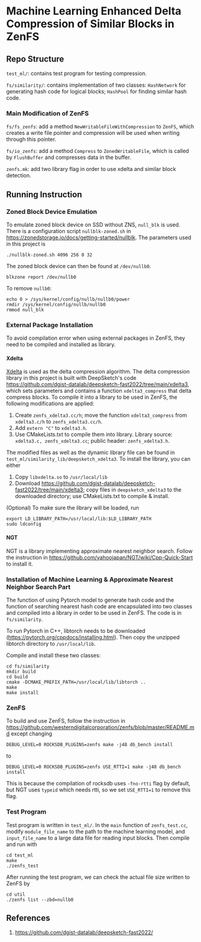 # Machine Learning Enhanced Delta Compression of Similar Blocks in ZenFS

## Repo Structure

`test_ml/`: contains test program for testing compression.

`fs/similarity/`: contains implementation of two classes: `HashNetwork` for generating hash code for logical blocks; `HashPool` for finding similar hash code.

### Main Modification of ZenFS

`fs/fs_zenfs`: add a method `NewWritableFileWithCompression` to `ZenFS`, which creates a write file pointer and compression will be used when writing through this pointer.

`fs/io_zenfs`: add a method `Compress` to `ZonedWritableFile`, which is called by `FlushBuffer` and compresses data in the buffer.

`zenfs.mk`: add two library flag in order to use xdelta and similar block detection.

## Running Instruction

### Zoned Block Device Emulation

To emulate zoned block device on SSD without ZNS, `null_blk` is used. There is a configuration script `nullblk-zoned.sh` in https://zonedstorage.io/docs/getting-started/nullblk. The parameters used in this project is

```shell
./nullblk-zoned.sh 4096 256 0 32
```

The zoned block device can then be found at `/dev/nullb0`.
```shell
blkzone report /dev/nullb0
```

To remove `nullb0`:
```shell
echo 0 > /sys/kernel/config/nullb/nullb0/power
rmdir /sys/kernel/config/nullb/nullb0
rmmod null_blk
```

### External Package Installation

To avoid compilation error when using external packages in ZenFS, they need to be compiled and installed as library.

#### Xdelta

[Xdelta](https://github.com/jmacd/xdelta) is used as the delta compression algorithm. The delta compression library in this project is built with DeepSketch's code https://github.com/dgist-datalab/deepsketch-fast2022/tree/main/xdelta3, which sets parameters and contains a function `xdelta3_compress` that delta compress blocks. To compile it into a library to be used in ZenFS, the following modifications are applied:

1. Create `zenfs_xdelta3.cc/h`; move the function `xdelta3_compress` from `xdelta3.c/h` to `zenfs_xdelta3.cc/h`.
2. Add `extern "C"` to `xdelta3.h`.
3. Use CMakeLists.txt to compile them into library. Library source: `xdelta3.c, zenfs_xdelta3.cc`; public header: `zenfs_xdelta3.h`.

The modified files as well as the dynamic library file can be found in `test_ml/similarity_lib/deepsketch_xdelta3`. To install the library, you can either

1. Copy `libxdelta.so` to `/usr/local/lib`
2. Download https://github.com/dgist-datalab/deepsketch-fast2022/tree/main/xdelta3; copy files in `deepsketch_xdelta3` to the downloaded directory; use CMakeLists.txt to compile & install.

(Optional) To make sure the library will be loaded, run
```shell
export LD_LIBRARY_PATH=/usr/local/lib:$LD_LIBRARY_PATH
sudo ldconfig
```

#### NGT

NGT is a library implementing approximate nearest neighbor search. Follow the instruction in https://github.com/yahoojapan/NGT/wiki/Cpp-Quick-Start to install it.

### Installation of Machine Learning & Approximate Nearest Neighbor Search Part

The function of using Pytorch model to generate hash code and the function of searching nearest hash code are encapsulated into two classes and compiled into a library in order to be used in ZenFS. The code is in `fs/similarity`.

To run Pytorch in C++, libtorch needs to be downloaded (https://pytorch.org/cppdocs/installing.html). Then copy the unzipped libtorch directory to `/usr/local/lib`.

Compile and install these two classes:

```shell
cd fs/similarity
mkdir build
cd build
cmake -DCMAKE_PREFIX_PATH=/usr/local/lib/libtorch ..
make
make install
```

### ZenFS

To build and use ZenFS, follow the instruction in https://github.com/westerndigitalcorporation/zenfs/blob/master/README.md except changing

```shell
DEBUG_LEVEL=0 ROCKSDB_PLUGINS=zenfs make -j48 db_bench install
```

to

```shell
DEBUG_LEVEL=0 ROCKSDB_PLUGINS=zenfs USE_RTTI=1 make -j48 db_bench install
```

This is because the compilation of rocksdb uses `-fno-rtti` flag by default, but NGT uses `typeid` which needs rtti, so we set `USE_RTTI=1` to remove this flag.


### Test Program

Test program is written in `test_ml/`. In the `main` function of `zenfs_test.cc`, modify `module_file_name` to the path to the machine learning model, and `input_file_name` to a large data file for reading input blocks. Then compile and run with

```shell
cd test_ml
make
./zenfs_test
```

After running the test program, we can check the actual file size written to ZenFS by

```shell
cd util
./zenfs list --zbd=nullb0
```

## References

1. https://github.com/dgist-datalab/deepsketch-fast2022/


